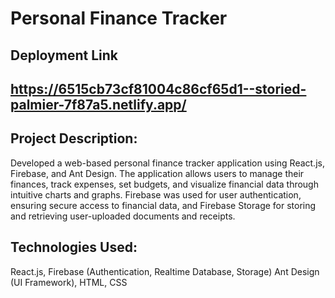 # Personal Finance Tracker

## Deployment Link
## https://6515cb73cf81004c86cf65d1--storied-palmier-7f87a5.netlify.app/

## Project Description:
Developed a web-based personal finance tracker application using React.js, Firebase, and Ant Design. The application allows users to manage their finances, track expenses, set budgets, and visualize financial data through intuitive charts and graphs. Firebase was used for user authentication, ensuring secure access to financial data, and Firebase Storage for storing and retrieving user-uploaded documents and receipts.

## Technologies Used:
React.js,
Firebase (Authentication, Realtime Database, Storage)
Ant Design (UI Framework),
HTML, CSS
